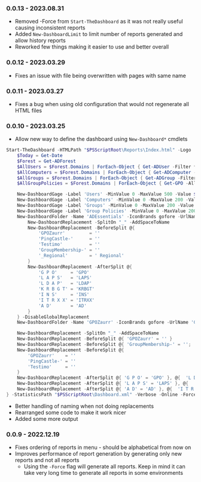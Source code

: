 ﻿### 0.0.13 - 2023.08.31
- Removed -Force from `Start-TheDashboard` as it was not really useful causing inconsistent reports
- Added `New-DashboardLimit` to limit number of reports generated and allow history reports
- Reworked few things making it easier to use and better overall

### 0.0.12 - 2023.03.29
- Fixes an issue with file being overwritten with pages with same name

### 0.0.11 - 2023.03.27
- Fixes a bug when using old configuration that would not regenerate all HTML files

### 0.0.10 - 2023.03.25
- Allow new way to define the dashboard using `New-Dashboard*` cmdlets

```powershell
Start-TheDashboard -HTMLPath "$PSScriptRoot\Reports\Index.html" -Logo 'https://evotec.xyz/wp-content/uploads/2021/04/Logo-evotec-bb.png' -ShowHTML {
    $Today = Get-Date
    $Forest = Get-ADForest
    $AllUsers = $Forest.Domains | ForEach-Object { Get-ADUser -Filter * -Properties 'DistinguishedName' -Server $_ }
    $AllComputers = $Forest.Domains | ForEach-Object { Get-ADComputer -Filter * -Properties 'DistinguishedName' -Server $_ }
    $AllGroups = $Forest.Domains | ForEach-Object { Get-ADGroup -Filter * -Server $_ }
    $AllGroupPolicies = $Forest.Domains | ForEach-Object { Get-GPO -All -Domain $_ }

    New-DashboardGage -Label 'Users' -MinValue 0 -MaxValue 500 -Value $AllUsers.Count -Date $Today
    New-DashboardGage -Label 'Computers' -MinValue 0 -MaxValue 200 -Value $AllComputers.Count -Date $Today
    New-DashboardGage -Label 'Groups' -MinValue 0 -MaxValue 200 -Value $AllGroups.Count -Date $Today
    New-DashboardGage -Label 'Group Policies' -MinValue 0 -MaxValue 200 -Value $AllGroupPolicies.Count -Date $Today
    New-DashboardFolder -Name 'ADEssentials' -IconBrands gofore -UrlName 'ADEssentials' -Path $PSScriptRoot\Reports\ADEssentials {
        New-DashboardReplacement -SplitOn "_" -AddSpaceToName
        New-DashboardReplacement -BeforeSplit @{
            'GPOZaurr'         = ''
            'PingCastle-'      = ''
            'Testimo'          = ''
            'GroupMembership-' = ''
            '_Regional'        = ' Regional'
        }
        New-DashboardReplacement -AfterSplit @{
            'G P O'     = 'GPO'
            'L A P S'   = 'LAPS'
            'L D A P'   = 'LDAP'
            'K R B G T' = 'KRBGT'
            'I N S'     = 'INS'
            'I T R X X' = 'ITRXX'
            'A D'       = 'AD'
        }
    } -DisableGlobalReplacement
    New-DashboardFolder -Name 'GPOZaurr' -IconBrands gofore -UrlName 'GPOzaurr' -Path $PSScriptRoot\Reports\GPOZaurr

    New-DashboardReplacement -SplitOn "_" -AddSpaceToName
    New-DashboardReplacement -BeforeSplit @{ 'GPOZaurr' = '' }
    New-DashboardReplacement -BeforeSplit @{ 'GroupMembership-' = ''; '_Regional' = ' Regional' }
    New-DashboardReplacement -BeforeSplit @{
        'GPOZaurr'    = ''
        'PingCastle-' = ''
        'Testimo'     = ''
    }
    New-DashboardReplacement -AfterSplit @{ 'G P O' = 'GPO' }, @{  'L D A P' = 'LDAP' }
    New-DashboardReplacement -AfterSplit @{ 'L A P S' = 'LAPS' }, @{  'K R B G T' = 'KRBGT' }
    New-DashboardReplacement -AfterSplit @{ 'A D' = 'AD' }, @{  'I T R X X' = 'ITRXX' }, @{  'I N S' = 'INS' }
} -StatisticsPath "$PSScriptRoot\Dashboard.xml" -Verbose -Online -Force
```

- Better handling of naming when not doing replacements
- Rearranged some code to make it work nicer
- Added some more output

### 0.0.9 - 2022.12.19
- Fixes ordering of reports in menu - should be alphabetical from now on
- Improves performance of report generation by generating only new reports and not all reports
  - Using the `-Force` flag will generate all reports. Keep in mind it can take very long time to generate all reports in some environments